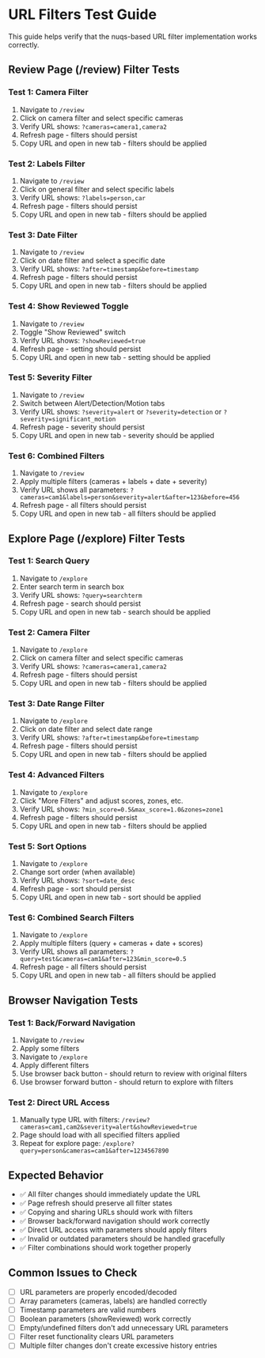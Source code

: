 # URL Filters Test Guide

This guide helps verify that the nuqs-based URL filter implementation works correctly.

## Review Page (/review) Filter Tests

### Test 1: Camera Filter

1. Navigate to `/review`
2. Click on camera filter and select specific cameras
3. Verify URL shows: `?cameras=camera1,camera2`
4. Refresh page - filters should persist
5. Copy URL and open in new tab - filters should be applied

### Test 2: Labels Filter

1. Navigate to `/review`
2. Click on general filter and select specific labels
3. Verify URL shows: `?labels=person,car`
4. Refresh page - filters should persist
5. Copy URL and open in new tab - filters should be applied

### Test 3: Date Filter

1. Navigate to `/review`
2. Click on date filter and select a specific date
3. Verify URL shows: `?after=timestamp&before=timestamp`
4. Refresh page - filters should persist
5. Copy URL and open in new tab - filters should be applied

### Test 4: Show Reviewed Toggle

1. Navigate to `/review`
2. Toggle "Show Reviewed" switch
3. Verify URL shows: `?showReviewed=true`
4. Refresh page - setting should persist
5. Copy URL and open in new tab - setting should be applied

### Test 5: Severity Filter

1. Navigate to `/review`
2. Switch between Alert/Detection/Motion tabs
3. Verify URL shows: `?severity=alert` or `?severity=detection` or `?severity=significant_motion`
4. Refresh page - severity should persist
5. Copy URL and open in new tab - severity should be applied

### Test 6: Combined Filters

1. Navigate to `/review`
2. Apply multiple filters (cameras + labels + date + severity)
3. Verify URL shows all parameters: `?cameras=cam1&labels=person&severity=alert&after=123&before=456`
4. Refresh page - all filters should persist
5. Copy URL and open in new tab - all filters should be applied

## Explore Page (/explore) Filter Tests

### Test 1: Search Query

1. Navigate to `/explore`
2. Enter search term in search box
3. Verify URL shows: `?query=searchterm`
4. Refresh page - search should persist
5. Copy URL and open in new tab - search should be applied

### Test 2: Camera Filter

1. Navigate to `/explore`
2. Click on camera filter and select specific cameras
3. Verify URL shows: `?cameras=camera1,camera2`
4. Refresh page - filters should persist
5. Copy URL and open in new tab - filters should be applied

### Test 3: Date Range Filter

1. Navigate to `/explore`
2. Click on date filter and select date range
3. Verify URL shows: `?after=timestamp&before=timestamp`
4. Refresh page - filters should persist
5. Copy URL and open in new tab - filters should be applied

### Test 4: Advanced Filters

1. Navigate to `/explore`
2. Click "More Filters" and adjust scores, zones, etc.
3. Verify URL shows: `?min_score=0.5&max_score=1.0&zones=zone1`
4. Refresh page - filters should persist
5. Copy URL and open in new tab - filters should be applied

### Test 5: Sort Options

1. Navigate to `/explore`
2. Change sort order (when available)
3. Verify URL shows: `?sort=date_desc`
4. Refresh page - sort should persist
5. Copy URL and open in new tab - sort should be applied

### Test 6: Combined Search Filters

1. Navigate to `/explore`
2. Apply multiple filters (query + cameras + date + scores)
3. Verify URL shows all parameters: `?query=test&cameras=cam1&after=123&min_score=0.5`
4. Refresh page - all filters should persist
5. Copy URL and open in new tab - all filters should be applied

## Browser Navigation Tests

### Test 1: Back/Forward Navigation

1. Navigate to `/review`
2. Apply some filters
3. Navigate to `/explore`
4. Apply different filters
5. Use browser back button - should return to review with original filters
6. Use browser forward button - should return to explore with filters

### Test 2: Direct URL Access

1. Manually type URL with filters: `/review?cameras=cam1,cam2&severity=alert&showReviewed=true`
2. Page should load with all specified filters applied
3. Repeat for explore page: `/explore?query=person&cameras=cam1&after=1234567890`

## Expected Behavior

- ✅ All filter changes should immediately update the URL
- ✅ Page refresh should preserve all filter states
- ✅ Copying and sharing URLs should work with filters
- ✅ Browser back/forward navigation should work correctly
- ✅ Direct URL access with parameters should apply filters
- ✅ Invalid or outdated parameters should be handled gracefully
- ✅ Filter combinations should work together properly

## Common Issues to Check

- [ ] URL parameters are properly encoded/decoded
- [ ] Array parameters (cameras, labels) are handled correctly
- [ ] Timestamp parameters are valid numbers
- [ ] Boolean parameters (showReviewed) work correctly
- [ ] Empty/undefined filters don't add unnecessary URL parameters
- [ ] Filter reset functionality clears URL parameters
- [ ] Multiple filter changes don't create excessive history entries
